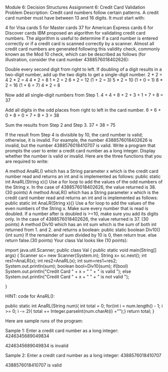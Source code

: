 Module 6: Decision Structures
Assignment 6: Credit Card Validation
Problem Description:
Credit card numbers follow certain patterns. A credit card number must have between 13 and 16 digits. It must start with:

4 for Visa cards
5 for Master cards
37 for American Express cards
6 for Discover cards
IBM proposed an algorithm for validating credit card numbers. The algorithm is useful to determine if a card number is entered correctly or if a credit card is scanned correctly by a scanner. Almost all credit card numbers are generated following this validity check, commonly known as the Mod 10 check, which can be described as follows (for illustration, consider the card number 4388576018402626):

Double every second digit from right to left. If doubling of a digit results in a two-digit number, add up the two digits to get a single-digit number.
2 * 2 = 4
2 * 2 = 4
4 * 2 = 8
1 * 2 = 2
6 * 2 = 12 (1 + 2 = 3)
5 * 2 = 10 (1 + 0 = 1)
8 * 2 = 16 (1 + 6 = 7)
4 * 2 = 8

Now add all single-digit numbers from Step 1.
4 + 4 + 8 + 2 + 3 + 1 + 7 + 8 = 37

Add all digits in the odd places from right to left in the card number.
6 + 6 + 0 + 8 + 0 + 7 + 8 + 3 = 38

Sum the results from Step 2 and Step 3.
37 + 38 = 75

If the result from Step 4 is divisible by 10, the card number is valid; otherwise, it is invalid. For example, the number 4388576018402626 is invalid, but the number 4388576018410707 is valid.
Write a program that prompts the user to enter a credit card number as a long integer. Display whether the number is valid or invalid. Here are the three functions that you are required to write:

A method AnaRL() which has a String parameter x which is the credit card number read and returns an int and is implemented as follows:
public static int AnaRL(String x){}
Use a for loop to add the values of the odd numbers of the String x.
In the case of 4388576018402626, the value returned is 38. (30 points)
A method AnaLR() which has a String parameter x which is the credit card number read and returns an int and is implemented as follows:
public static int AnaLR(String x){}
Use a for loop to add the values of the even numbers of the String x.
Make sure every number that is read is doubled.
If a number after is doubled is >=10, make sure you add its digits only.
In the case of 4388576018402626, the value returned is 37. (30 points)
A method Div10 which has an int sum which is the sum of both int returned from 1. and 2. and returns a boolean:
public static boolean Div10(){int sum}
If the remainder of sum divided by 10 is 0, then return true.
else return false.(30 points)
Your class Val looks like (10 points):

import java.util.Scanner;
public class Val {
public static void main(String[] args) {
Scanner sc= new Scanner(System.in);
String x= sc.next();
int res1=AnaLR(x);
int res2=AnaRL(x);
int sum=res1+res2;
System.out.println(sum);
boolean bool=Div10(sum);
if(bool)
System.out.println("Credit Card  " + x + "  " + " is valid ");
else
System.out.println("Credit Card  " + x + "  " + " is  not valid ");

}

HINT: code for AnaRL():

public static int AnaRL(String num){
int total = 0;
for(int i = num.length() - 1; i >= 0; i -= 2){
total += Integer.parseInt(num.charAt(i) +"");}
return total;
}

Here are sample runs of the program:

Sample 1:
Enter a credit card number as a long integer: 4246345689049834

4246345689049834 is invalid

Sample 2:
Enter a credit card number as a long integer: 4388576018410707

4388576018410707 is valid
